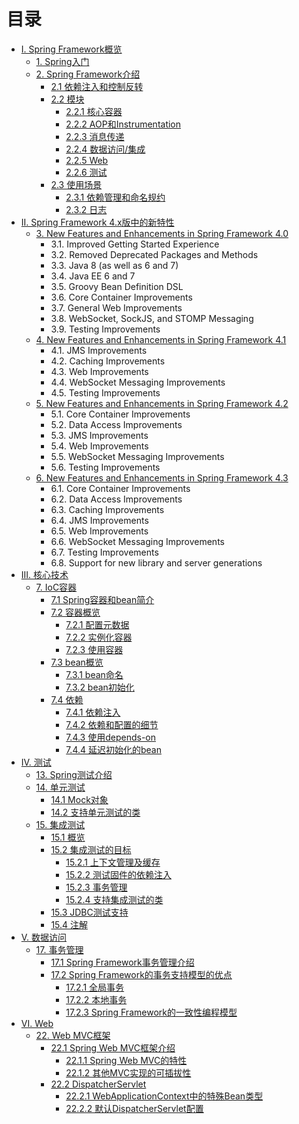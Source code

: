 # 目录

* [I. Spring Framework概览](I.Overview_of_Spring_Framework/README.md)
    * [1. Spring入门](I.Overview_of_Spring_Framework/1.Getting_Started_with_Spring.md)
    * [2. Spring Framework介绍](I.Overview_of_Spring_Framework/2.Introduction_to_the_Spring_Framework.md)
        * [2.1 依赖注入和控制反转](I.Overview_of_Spring_Framework/2.1.Dependency_Injection_and_Inversion_of_Control.md)
        * [2.2 模块](I.Overview_of_Spring_Framework/2.2.Framework_Modules.md)
            * [2.2.1 核心容器](I.Overview_of_Spring_Framework/2.2.Framework_Modules.md#221-核心容器)
            * [2.2.2 AOP和Instrumentation](I.Overview_of_Spring_Framework/2.2.Framework_Modules.md#222-aop和instrumentation)
            * [2.2.3 消息传递](I.Overview_of_Spring_Framework/2.2.Framework_Modules.md#223-消息传递)
            * [2.2.4 数据访问/集成](I.Overview_of_Spring_Framework/2.2.Framework_Modules.md#224-数据访问集成)
            * [2.2.5 Web](I.Overview_of_Spring_Framework/2.2.Framework_Modules.md#225-web)
            * [2.2.6 测试](I.Overview_of_Spring_Framework/2.2.Framework_Modules.md#226-测试)
        * [2.3 使用场景](I.Overview_of_Spring_Framework/2.3.Usage_scenarios.md)
            * [2.3.1 依赖管理和命名规约](I.Overview_of_Spring_Framework/2.3.1Dependency_Management_and_Naming_Conventions.md)
            * [2.3.2 日志](I.Overview_of_Spring_Framework/2.3.2Logging.md)
* [II. Spring Framework 4.x版中的新特性](II.What’s_New_in_Spring_Framework_4.x/README.md)
    * [3. New Features and Enhancements in Spring Framework 4.0](https://docs.spring.io/spring/docs/4.3.12.RELEASE/spring-framework-reference/htmlsingle/#new-in-4.0)
        * 3.1. Improved Getting Started Experience
        * 3.2. Removed Deprecated Packages and Methods
        * 3.3. Java 8 (as well as 6 and 7)
        * 3.4. Java EE 6 and 7
        * 3.5. Groovy Bean Definition DSL
        * 3.6. Core Container Improvements
        * 3.7. General Web Improvements
        * 3.8. WebSocket, SockJS, and STOMP Messaging
        * 3.9. Testing Improvements
    * [4. New Features and Enhancements in Spring Framework 4.1](https://docs.spring.io/spring/docs/4.3.12.RELEASE/spring-framework-reference/htmlsingle/#new-in-4.1)
        * 4.1. JMS Improvements
        * 4.2. Caching Improvements
        * 4.3. Web Improvements
        * 4.4. WebSocket Messaging Improvements
        * 4.5. Testing Improvements
    * [5. New Features and Enhancements in Spring Framework 4.2](https://docs.spring.io/spring/docs/4.3.12.RELEASE/spring-framework-reference/htmlsingle/#new-in-4.2)
        * 5.1. Core Container Improvements
        * 5.2. Data Access Improvements
        * 5.3. JMS Improvements
        * 5.4. Web Improvements
        * 5.5. WebSocket Messaging Improvements
        * 5.6. Testing Improvements
    * [6. New Features and Enhancements in Spring Framework 4.3](https://docs.spring.io/spring/docs/4.3.12.RELEASE/spring-framework-reference/htmlsingle/#new-in-4.3)
        * 6.1. Core Container Improvements
        * 6.2. Data Access Improvements
        * 6.3. Caching Improvements
        * 6.4. JMS Improvements
        * 6.5. Web Improvements
        * 6.6. WebSocket Messaging Improvements
        * 6.7. Testing Improvements
        * 6.8. Support for new library and server generations
* [III. 核心技术](III.Core_Technologies/README.md)
    * [7. IoC容器](III.Core_Technologies/7.The_IoC_container.md)
        * [7.1 Spring容器和bean简介](III.Core_Technologies/7.1.Introduction_to_the_Spring_IoC_container_and_beans.md)
        * [7.2 容器概览](III.Core_Technologies/7.2.Container_overview.md)
            * [7.2.1 配置元数据](III.Core_Technologies/7.2.1.Configuration_metadata.md)
            * [7.2.2 实例化容器](III.Core_Technologies/7.2.2.Instantiating_a_container.md)
            * [7.2.3 使用容器](III.Core_Technologies/7.2.3.Using_the_container.md)
        * [7.3 bean概览](III.Core_Technologies/7.3.Bean_overview.md)
            * [7.3.1 bean命名](III.Core_Technologies/7.3.1.Naming_beans.md)
            * [7.3.2 bean初始化](III.Core_Technologies/7.3.2.Instantiating_beans.md)
        * [7.4 依赖](III.Core_Technologies/7.4.Dependencies.md)
            * [7.4.1 依赖注入](III.Core_Technologies/7.4.1.Dependency_Injection.md)
            * [7.4.2 依赖和配置的细节](III.Core_Technologies/7.4.2.Dependencies_and_configuration_in_detail.md)
            * [7.4.3 使用depends-on](III.Core_Technologies/7.4.3.Using_depends-on.md)
            * [7.4.4 延迟初始化的bean](III.Core_Technologies/7.4.4.Lazy-initialized_beans.md)
* [IV. 测试](IV.Testing/README.md)
    * [13. Spring测试介绍](IV.Testing/13.Introduction_to_Spring_Testing.md)
    * [14. 单元测试](IV.Testing/14.Unit_Testing.md)
        * [14.1 Mock对象](IV.Testing/14.1Mock_Objects.md)
        * [14.2 支持单元测试的类](IV.Testing/14.2.Unit_Testing_support_Classes.md)
    * [15. 集成测试](IV.Testing/15.Integration_Testing.md)
        * [15.1 概览](IV.Testing/15.1.Overview.md)
        * [15.2 集成测试的目标](IV.Testing/15.2.Goals_of_Integration_Testing.md)
            * [15.2.1 上下文管理及缓存](IV.Testing/15.2.Goals_of_Integration_Testing.md#1521-上下文管理及缓存)
            * [15.2.2 测试固件的依赖注入](IV.Testing/15.2.Goals_of_Integration_Testing.md#1522-测试固件的依赖注入)
            * [15.2.3 事务管理](IV.Testing/15.2.Goals_of_Integration_Testing.md#1523-事务管理)
            * [15.2.4 支持集成测试的类](IV.Testing/15.2.Goals_of_Integration_Testing.md#1524-支持集成测试的类)
        * [15.3 JDBC测试支持](IV.Testing/15.3.JDBC_Testing_Support.md)
        * [15.4 注解](IV.Testing/15.4.Annotations.md)
* [V. 数据访问](V.Data_Access/README.md)
    * [17. 事务管理](V.Data_Access/17.Transaction_Management.md)
        * [17.1 Spring Framework事务管理介绍](V.Data_Access/17.1.Introduction_to_Spring_Framework_transaction_management.md)
        * [17.2 Spring Framework的事务支持模型的优点](V.Data_Access/17.2.Advantages_of_the_Spring_Framework's_transaction_support_model.md)
            * [17.2.1 全局事务](V.Data_Access/17.2.Advantages_of_the_Spring_Framework's_transaction_support_model.md/#1721-全局事务)
            * [17.2.2 本地事务](V.Data_Access/17.2.Advantages_of_the_Spring_Framework's_transaction_support_model.md/1722-本地事务)
            * [17.2.3 Spring Framework的一致性编程模型](V.Data_Access/17.2.Advantages_of_the_Spring_Framework's_transaction_support_model.md/#1723-Spring-Framework的一致性编程模型)
* [VI. Web](VI.The_Web/README.md)
    * [22. Web MVC框架](VI.The_Web/22.Web_MVC_framework.md)
        * [22.1 Spring Web MVC框架介绍](VI.The_Web/22.1.Introduction_to_Spring_Web_MVC_framework.md)
            * [22.1.1 Spring Web MVC的特性](VI.The_Web/22.1.1.Features_of_Spring_Web_MVC.md)
            * [22.1.2 其他MVC实现的可插拔性](VI.The_Web/22.1.2.Pluggability_of_other_MVC_implementations.md)
        * [22.2 DispatcherServlet](VI.The_Web/22.2.The_DispatcherServlet.md)
            * [22.2.1 WebApplicationContext中的特殊Bean类型](VI.The_Web/22.2.1.Special_Bean_Types_In_the_WebApplicationContext.md)
            * [22.2.2 默认DispatcherServlet配置](VI.The_Web/22.2.2.Default_DispatcherServlet_Configuration.md)
